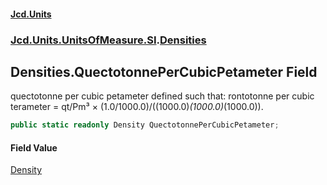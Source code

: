 #### [Jcd.Units](index 'index')
### [Jcd.Units.UnitsOfMeasure.SI](Jcd.Units.UnitsOfMeasure.SI 'Jcd.Units.UnitsOfMeasure.SI').[Densities](Densities 'Jcd.Units.UnitsOfMeasure.SI.Densities')

## Densities.QuectotonnePerCubicPetameter Field

quectotonne per cubic petameter defined such that: rontotonne per cubic terameter = qt/Pm³ ×
(1.0/1000.0)/((1000.0)*(1000.0)*(1000.0)).

```csharp
public static readonly Density QuectotonnePerCubicPetameter;
```

#### Field Value
[Density](Density 'Jcd.Units.UnitTypes.Density')